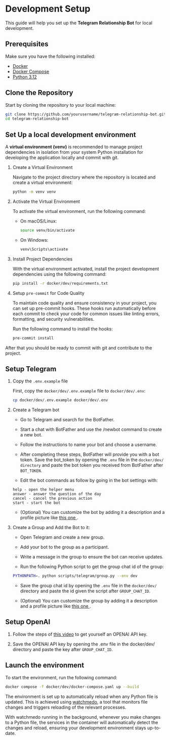 # Development Setup

This guide will help you set up the **Telegram Relationship Bot** for local
development.

## Prerequisites

Make sure you have the following installed:

- [Docker](https://docs.docker.com/get-docker/)
- [Docker Compose](https://docs.docker.com/compose/install/)
- [Python 3.12](https://www.python.org/downloads/)

## Clone the Repository

Start by cloning the repository to your local machine:

```bash
git clone https://github.com/yourusername/telegram-relationship-bot.git
cd telegram-relationship-bot
```

## Set Up a local development environment

A **virtual environment (venv)** is recommended to manage project dependencies
in isolation from your system Python installation for developing the application
locally and commit with git.

1. Create a Virtual Environment

    Navigate to the project directory where the repository is located and
    create a virtual environment:

    ```bash
    python -m venv venv
    ```

1. Activate the Virtual Environment

    To activate the virtual environment, run the following command:

    - On macOS/Linux:

      ```bash
      source venv/bin/activate
      ```

    - On Windows:

      ```bash
      venv\Scripts\activate
      ```

1. Install Project Dependencies

    With the virtual environment activated, install the project development
    dependencies using the following command:

    ```bash
    pip install -r docker/dev/requirements.txt
    ```

1. Setup `pre-commit` for Code Quality

    To maintain code quality and ensure consistency in your project, you can
    set up pre-commit hooks. These hooks run automatically before each commit
    to check your code for common issues like linting errors, formatting, and
    security vulnerabilities.

    Run the following command to install the hooks:

    ```bash
    pre-commit install
    ```

After that you should be ready to commit with git and contribute to the project.


## Setup Telegram

1. Copy the `.env.example` file

   First, copy the `docker/dev/.env.example` file to `docker/dev/.env`:
   ```bash
   cp docker/dev/.env.example docker/dev/.env
   ```

1. Create a Telegram bot

    - Go to Telegram and search for the BotFather.

    - Start a chat with BotFather and use the /newbot command to create a new bot.

    - Follow the instructions to name your bot and choose a username.

    - After completing these steps, BotFather will provide you with a bot token.
    Save the bot_token by opening the `.env` file in the `docker/dev/ directory`
    and paste the bot token you received from BotFather after `BOT_TOKEN`.

    - Edit the bot commands as follow by going in the bot settings with:
    ```
    help - open the helper menu
    answer - answer the question of the day
    cancel - cancel the previous action
    start - start the bot
    ```

    - (Optional) You can customize the bot by adding it a description and a
    profile picture like
    <a
        href="https://github.com/lohiermichael/telegram-relationship-bot/blob/master/img/catherapist.jpeg"
        target="_blank">
            this one
    </a>.


1. Create a Group and Add the Bot to it:

    - Open Telegram and create a new group.

    - Add your bot to the group as a participant.

    - Write a message in the group to ensure the bot can receive updates.

    - Run the following Python script to get the group chat id of the group:

    ```bash
    PYTHONPATH=. python scripts/telegram/group.py --env dev
    ```

    - Save the group chat id by opening the `.env` file in the `docker/dev/`
      directory and paste the id given the script after `GROUP_CHAT_ID`.

    - (Optional) You can customize the group by adding it a description and a
    profile picture like
    <a
        href="https://github.com/lohiermichael/telegram-relationship-bot/blob/master/img/pookies_in_love_group.jpeg"
        target="_blank">
            this one
    </a>.

## Setup OpenAI

1. Follow the steps of
   <a href="https://www.youtube.com/watch?v=eRWZuijASuU" target="_blank"> this video</a>
   to get yourself an OPENAI API key.

1. Save the OPENAI API key by opening the .env file in the docker/dev/
   directory and paste the key after `GROUP_CHAT_ID`.

## Launch the environment

To start the environment, run the following command:

```bash
docker compose -f docker/dev/docker-compose.yaml up --build
```

The environment is set up to automatically reload when any Python file is
updated. This is achieved using
[watchmedo](https://github.com/gorakhargosh/watchdog), a tool that monitors
file changes and triggers reloading of the relevant processes.

With watchmedo running in the background, whenever you make changes to a Python
file, the services in the container will automatically detect the changes and
reload, ensuring your development environment stays up-to-date.
